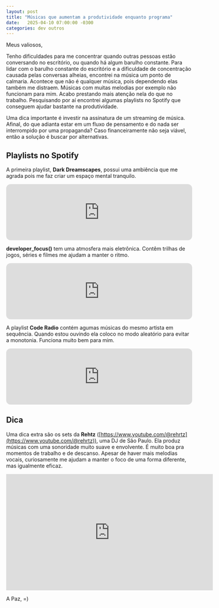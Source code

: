 ```yaml
---
layout: post
title: "Músicas que aumentam a produtividade enquanto programa"
date:   2025-04-10 07:00:00 -0300
categories: dev outros
---
```


Meus valiosos,

Tenho dificuldades para me concentrar quando outras pessoas estão conversando no escritório, ou quando há algum barulho constante. Para lidar com o barulho constante do escritório e a dificuldade de concentração causada pelas conversas alheias, encontrei na música um ponto de calmaria. Acontece que não é qualquer música, pois dependendo elas também me distraem. Músicas com muitas melodias por exemplo não funcionam para mim. Acabo prestando mais atenção nela do que no trabalho. Pesquisando por aí encontrei algumas playlists no Spotify que conseguem ajudar bastante na produtividade.

Uma dica importante é investir na assinatura de um streaming de música. Afinal, do que adianta estar em um fluxo de pensamento e do nada ser interrompido por uma propaganda? Caso financeiramente não seja viável, então a solução é buscar por alternativas.

## Playlists no Spotify

A primeira playlist, **Dark Dreamscapes**, possui uma ambiência que me agrada pois me faz criar um espaço mental tranquilo.

<iframe style="border-radius:12px" src="https://open.spotify.com/embed/playlist/67d93FIEJCTjTbKgOjLYYn?utm_source=generator" width="100%" height="152" frameBorder="0" allowfullscreen="" allow="autoplay; clipboard-write; encrypted-media; fullscreen; picture-in-picture" loading="lazy"></iframe>

**developer_focus()** tem uma atmosfera mais eletrônica. Contêm trilhas de jogos, séries e filmes me ajudam a manter o ritmo.

<iframe style="border-radius:12px" src="https://open.spotify.com/embed/playlist/1MZIjTu5sQT11G4XNaoqes?utm_source=generator" width="100%" height="152" frameBorder="0" allowfullscreen="" allow="autoplay; clipboard-write; encrypted-media; fullscreen; picture-in-picture" loading="lazy"></iframe>

A playlist **Code Radio** contém agumas músicas do mesmo artista em sequência. Quando estou ouvindo ela coloco no modo aleatório para evitar a monotonia. Funciona muito bem para mim.

<iframe style="border-radius:12px" src="https://open.spotify.com/embed/playlist/3hNHxEUknui5RBZuDwazzp?utm_source=generator" width="100%" height="152" frameBorder="0" allowfullscreen="" allow="autoplay; clipboard-write; encrypted-media; fullscreen; picture-in-picture" loading="lazy"></iframe>

## Dica  

Uma dica extra são os sets da **Rehtz** ([https://www.youtube.com/@rehrtz](https://www.youtube.com/@rehrtz)), uma DJ de São Paulo. Ela produz músicas com uma sonoridade muito suave e envolvente. É muito boa pra momentos de trabalho e de descanso. Apesar de haver mais melodias vocais, curiosamente me ajudam a manter o foco de uma forma diferente, mas igualmente eficaz. 

<iframe width="560" height="315" src="https://www.youtube.com/embed/SY16JEqh8pE?si=mRtnnsT4KMTFWObp" title="YouTube video player" frameborder="0" allow="accelerometer; autoplay; clipboard-write; encrypted-media; gyroscope; picture-in-picture; web-share" referrerpolicy="strict-origin-when-cross-origin" allowfullscreen></iframe>


A Paz,
=)